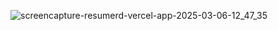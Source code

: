 ![screencapture-resumerd-vercel-app-2025-03-06-12_47_35](https://github.com/user-attachments/assets/48629439-b634-4868-81a2-4bb6cf7780a6)
